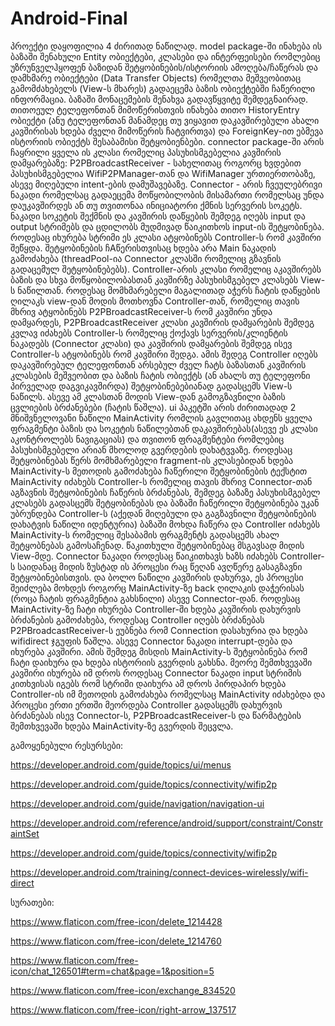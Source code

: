 # Android-Final

პროექტი დაყოფილია 4 ძირითად ნაწილად. model package-ში ინახება ის ბაზაში შენახული Entity ობიექტები, კლასები და ინტერფეისები რომლებიც უზრუნველჰყოფენ ბაზიდან შეტყობინების/ისტორიის ამოღება/ჩაწერას და დამხმარე ობიექტები (Data Transfer Objects) რომელთა მეშვეობითაც გამომძახებელს (View-ს მხარეს) გადაეცემა ბაზის ობიექტებში ჩაწერილი ინფორმაცია. ბაზაში მონაცემების შენახვა გადავწყვიტე შემდეგნაირად. თითოეულ ტელეფონთან მიმოწერისთვის ინახება თითო HistoryEntry ობიექტი (ანუ ტელეფონთან მანამდეც თუ ვიყავით დაკავშირებული ახალი კავშირისას ხდება ძველი მიმოწერის ჩატვირთვა) და ForeignKey-ით ებმევა ისტორიის ობიექტს შესაბამისი შეტყობიენბები.
connector package-ში არის ჩაყრილი ყველა ის კლასი რომელიც პასუხისმგებელია კავშირის დამყარებაზე:
P2PBroadcastReceiver - სახელითაც როგორც ხვდებით პასუხისმგებელია WifiP2PManager-თან და WifiManager ურთიერთობაზე, ასევე მიღებული intent-ების დამუშავებაზე.
Connector - არის ჩვეულებრივი ნაკადი რომელსაც გადაეცემა მოწყობილობის მისამართი რომელსაც უნდა დაუკავშირდეს ან თუ თვითონაა ინიციატორი ქმნის სერვერის სოკეტს. ნაკადი სოკეტის შექმნის და კავშირის დაწყების შემდეგ იღებს input და output სტრიმებს და ცდილობს მუდმივად წაიკითხოს input-ის შეტყობინება. როდესაც იხურება სტრიმი ეს კლასი ატყობინებს Controller-ს რომ კავშირი შეწყდა. შეტყობინების ჩAწერისთვისაც ხდება არა Main ნაკადის გამოძახება (threadPool-ია Connector კლასში რომელიც გზავნის გადაცემულ შეტყობინებებს).
Controller-არის კლასი რომელიც აკავშირებს ბაზის და სხვა მოწყობილობასთან კავშირზე პასუხისმგებელ კლასებს View-ს ნაწილთან. როდესაც მომხმარებელი მაგალითად აჭერს ჩატის დაწყების ღილაკს view-დან მოდის მოთხოვნა Controller-თან, რომელიც თავის მხრივ ატყობინებს  P2PBroadcastReceiver-ს რომ კავშირი უნდა დამყარდეს, P2PBroadcastReceiver კლასი კავშირის დამყარების შემდეგ კვლავ იძახებს Controller-ს რომელიც ქოქავს სერვერის/კლიენტის ნაკადებს (Connector კლასი) და კავშირის დამყარების შემდეგ ისევ Controller-ს ატყობინებს რომ კავშირი შედგა. ამის შედეგ Controller იღებს დაკავშირებულ ტელეფონთან არსებულ ძველ ჩატს ბაზასთან კავშირის კლასების მეშვეობით და ბაზის ჩატის ობიექტს (ან ახალს თუ ტელეფონი პირველად დაგვიკავშირდა) შეტყობინებებიანად გადასცემს View-ს ნაწილს. ასევე ამ კლასთან მოდის View-დან გამოგზავნილი ბაზის ცვლიების ბრძანებები (ჩატის წაშლა).
ui პაკეტში არის ძირითადად 2 მნიშვნელოვანი ნაწილი MainActivity რომლის გავლითაც ახდენს ყველა ფრაგმენტი ბაზის და სოკეტის ნაწილებთან დაკავშირებას(ასევე ეს კლასი აკონტროლებს ნავიგაციას)  და თვითონ ფრაგმენტები რომლებიც პასუხისმგებელი არიან მხოლოდ გვერდების დახატვვაზე. როდესაც შეტყობინებას წერს მომხმარებელი fragment-ის კლასებიდან ხდება MainActivity-ს მეთოდის გამოძახება ჩაწერილი შეტყობინების ტექსტით MainActivity იძახებს Controller-ს რომელიც თავის მხრივ Connector-თან აგზავნის შეტყობინების ჩაწერის ბრძანებას, შემდეგ ბაზაზე პასუხისმგებელ კლასებს გადასცემს შეტყობინებას და ბაზაში ჩაწერილი შეტყობინება უკან უბრუნდება Controller-ს (აქედან მიღებული და გაგზავნილი შეტყობინების დახატვის ნაწილი იდენტურია) ბაზაში მოხდა ჩაწერა და Controller იძახებს MainActivity-ს რომელიც შესაბამის ფრაგმენტს გადასცემს ახალ შეტყობნებას გამოსაჩენად. წაკითხული შეტყობინებაც მსგავსად მიდის View-მდე. Connector ნაკადი როდესაც წაიკითხავს ხაზს იძახებს Controller-ს საიდანაც მიდის ზუსტად ის პროცესი რაც წეღან ავღწერე გასაგზავნი შეტყობინებისთვის.
და ბოლო ნაწილი კავშირის დახურვა, ეს პროცესი შეიძლება მოხდეს როგორც MainActivity-ზე back ღილაკის დაჭერისას (როცა ჩატის ფრაგმენტია გახსნილი) ასევე Connector-დან. როდესაც MainActivity-ზე ჩატი იხურება Controller-ში ხდება კავშირის დახურვის ბრძანების გამოძახება, როდესაც Controller იღებს ბრძანებას P2PBroadcastReceiver-ს ეუბნება რომ Connection დასახურია და ხდება wifidirect ჯგუფის წაშლა. ასევე Connector ნაკადი interrupt-დება და იხურება კავშირი. ამის შემდეგ მისდის MainActivity-ს შეტყობინება რომ ჩატი დაიხურა და ხდება ისტორიის გვერდის გახსნა. მეორე შემთხვევაში კავშირი იხურება იმ დროს როდესაც Connector ნაკადი input სტრიმის კითხვისას იგებს რომ სტრიმი დაიხურა ამ დროს პირდაპირ ხდება Controller-ის იმ მეთოდის გამოძახება რომელსაც MainActivity იძახებდა და პროცესი ერთი ერთში მეორდება Controller გადასცემს დახურვის ბრძანებას ისევ Connector-ს, P2PBroadcastReceiver-ს და წარმატების შემთხვევაში ხდება MainActivity-ზე გვერდის შეცვლა.

გამოყენებული რესურსები:

https://developer.android.com/guide/topics/ui/menus

https://developer.android.com/guide/topics/connectivity/wifip2p

https://developer.android.com/guide/navigation/navigation-ui

https://developer.android.com/reference/android/support/constraint/ConstraintSet

https://developer.android.com/guide/topics/connectivity/wifip2p

https://developer.android.com/training/connect-devices-wirelessly/wifi-direct

სურათები:

https://www.flaticon.com/free-icon/delete_1214428

https://www.flaticon.com/free-icon/delete_1214760

https://www.flaticon.com/free-icon/chat_126501#term=chat&page=1&position=5

https://www.flaticon.com/free-icon/exchange_834520

https://www.flaticon.com/free-icon/right-arrow_137517
